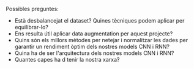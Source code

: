 Possibles preguntes:
-	Està desbalancejat el dataset? Quines tècniques podem aplicar per equilibrar-lo?
-	Ens resulta útil aplicar data augmentation per aquest projecte?
-	Quins són els millors mètodes per netejar i normalitzar les dades per garantir un rendiment òptim dels nostres models CNN i RNN?
-	Quina ha de ser l'arquitectura dels nostres models CNN i RNN?
- Quantes capes ha d tenir la nostra xarxa?
